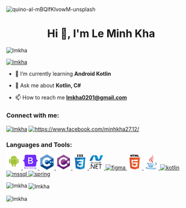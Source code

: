 ![quino-al-mBQIfKlvowM-unsplash](https://github.com/lmkha/lmkha/assets/171664223/f8942bc2-ec53-4b39-9b12-25ca0b1ac77f)

<h1 align="center">Hi 👋, I'm Le Minh Kha</h1>
<p align="left"> <img src="https://komarev.com/ghpvc/?username=lmkha&label=Profile%20views&color=0e75b6&style=flat" alt="lmkha" /> </p>

<p align="left"> <a href="https://twitter.com/lmkha" target="blank"><img src="https://img.shields.io/twitter/follow/lmkha?logo=twitter&style=for-the-badge" alt="lmkha" /></a> </p>

- 🌱 I’m currently learning **Android Kotlin**

- 💬 Ask me about **Kotlin, C#**

- 📫 How to reach me **lmkha0201@gmail.com**

<h3 align="left">Connect with me:</h3>
<p align="left">
<a href="https://twitter.com/lmkha" target="blank"><img align="center" src="https://raw.githubusercontent.com/rahuldkjain/github-profile-readme-generator/master/src/images/icons/Social/twitter.svg" alt="lmkha" height="30" width="40" /></a>
<a href="https://www.facebook.com/minhkha27.12/" target="blank"><img align="center" src="https://raw.githubusercontent.com/rahuldkjain/github-profile-readme-generator/master/src/images/icons/Social/facebook.svg" alt="https://www.facebook.com/minhkha27.12/" height="30" width="40" /></a>
</p>

<h3 align="left">Languages and Tools:</h3>
<p align="left"> <a href="https://developer.android.com" target="_blank" rel="noreferrer"> <img src="https://raw.githubusercontent.com/devicons/devicon/master/icons/android/android-original-wordmark.svg" alt="android" width="40" height="40"/> </a> <a href="https://getbootstrap.com" target="_blank" rel="noreferrer"> <img src="https://raw.githubusercontent.com/devicons/devicon/master/icons/bootstrap/bootstrap-plain-wordmark.svg" alt="bootstrap" width="40" height="40"/> </a> <a href="https://www.w3schools.com/cpp/" target="_blank" rel="noreferrer"> <img src="https://raw.githubusercontent.com/devicons/devicon/master/icons/cplusplus/cplusplus-original.svg" alt="cplusplus" width="40" height="40"/> </a> <a href="https://www.w3schools.com/cs/" target="_blank" rel="noreferrer"> <img src="https://raw.githubusercontent.com/devicons/devicon/master/icons/csharp/csharp-original.svg" alt="csharp" width="40" height="40"/> </a> <a href="https://www.w3schools.com/css/" target="_blank" rel="noreferrer"> <img src="https://raw.githubusercontent.com/devicons/devicon/master/icons/css3/css3-original-wordmark.svg" alt="css3" width="40" height="40"/> </a> <a href="https://dotnet.microsoft.com/" target="_blank" rel="noreferrer"> <img src="https://raw.githubusercontent.com/devicons/devicon/master/icons/dot-net/dot-net-original-wordmark.svg" alt="dotnet" width="40" height="40"/> </a> <a href="https://www.figma.com/" target="_blank" rel="noreferrer"> <img src="https://www.vectorlogo.zone/logos/figma/figma-icon.svg" alt="figma" width="40" height="40"/> </a> <a href="https://www.w3.org/html/" target="_blank" rel="noreferrer"> <img src="https://raw.githubusercontent.com/devicons/devicon/master/icons/html5/html5-original-wordmark.svg" alt="html5" width="40" height="40"/> </a> <a href="https://www.java.com" target="_blank" rel="noreferrer"> <img src="https://raw.githubusercontent.com/devicons/devicon/master/icons/java/java-original.svg" alt="java" width="40" height="40"/> </a> <a href="https://kotlinlang.org" target="_blank" rel="noreferrer"> <img src="https://www.vectorlogo.zone/logos/kotlinlang/kotlinlang-icon.svg" alt="kotlin" width="40" height="40"/> </a> <a href="https://www.microsoft.com/en-us/sql-server" target="_blank" rel="noreferrer"> <img src="https://www.svgrepo.com/show/303229/microsoft-sql-server-logo.svg" alt="mssql" width="40" height="40"/> </a> <a href="https://spring.io/" target="_blank" rel="noreferrer"> <img src="https://www.vectorlogo.zone/logos/springio/springio-icon.svg" alt="spring" width="40" height="40"/> </a> </p>

<p><img align="left" src="https://github-readme-stats.vercel.app/api/top-langs?username=lmkha&show_icons=true&locale=en&layout=compact" alt="lmkha" /></p>

<p>&nbsp;<img align="center" src="https://github-readme-stats.vercel.app/api?username=lmkha&show_icons=true&locale=en" alt="lmkha" /></p>

<p><img align="center" src="https://github-readme-streak-stats.herokuapp.com/?user=lmkha&" alt="lmkha" /></p>

